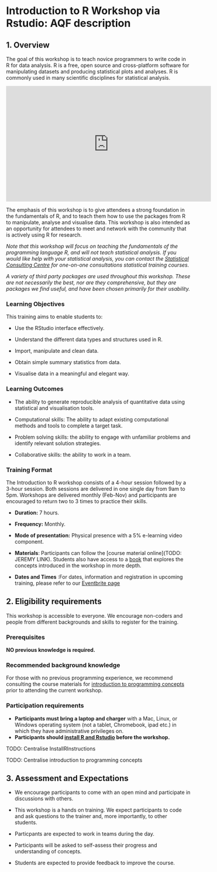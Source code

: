 
# Introduction to R Workshop via Rstudio: AQF description

## 1. Overview

The goal of this workshop is to teach novice programmers to write code in R for data analysis. R is a free, open source and cross-platform software for manipulating datasets and producing statistical plots and analyses. R is commonly used in many scientific disciplines for statistical analysis.

<div align="center">
<iframe style="float:center" width="560" height="315" src="https://www.youtube.com/embed/Cqtf2iz5yYE" frameborder="0" allow="accelerometer; autoplay; encrypted-media; gyroscope; picture-in-picture" allowfullscreen></iframe>
</div>

The emphasis of this workshop is to give attendees a strong foundation in the fundamentals of R, and to teach them how to use the packages from R to manipulate, analyse and visualise data. This workshop is also intended as an opportunity for attendees to meet and network with the community that is actively using R for research.

*Note that this workshop will focus on teaching the fundamentals of the programming language R, and will not teach statistical analysis. If you would like help with your statistical analysis, you can contact the [Statistical Consulting Centre](http://www.scc.ms.unimelb.edu.au/) for one-on-one consultations statistical training courses.*

*A variety of third party packages are used throughout this workshop. These are not necessarily the best, nor are they comprehensive, but they are packages we find useful, and have been chosen primarily for their usability.*

### Learning Objectives

This training aims to enable students to:

- Use the RStudio interface effectively.
  
- Understand the different data types and structures used in R.
  
- Import, manipulate and clean data.
  
- Obtain simple summary statistics from data.
  
- Visualise data in a meaningful and elegant way.

### Learning Outcomes

- The ability to generate reproducible analysis of quantitative data using statistical and visualisation tools.
  
- Computational skills: The ability to adapt existing computational methods and tools to complete a target task.
  
- Problem solving skills: the ability to engage with unfamiliar problems and identify relevant solution strategies.
  
- Collaborative skills: the ability to work in a team.

### Training Format

The Introduction to R workshop consists of a 4-hour session followed by a 3-hour session. Both sessions are delivered in one single day from 9am to 5pm. Workshops are delivered monthly (Feb-Nov) and participants are encouraged to return two to 3 times to practice their skills.

- **Duration:** 7 hours.
  
- **Frequency:** Monthly.
  
- **Mode of presentation:** Physical presence with a 5% e-learning video component.
  
- **Materials**: Participants can follow the [course material online](TODO: JEREMY LINK). Students also have access to a [book](https://nikkirubinstein.gitbooks.io/resguides-introductory-r-workshop/content/content/01-rstudio-intro.html) that explores the concepts introduced in the workshop in more depth.
  
- **Dates and Times** :For dates, information and registration in upcoming training, please refer to our [Eventbrite page](http://rescomunimelb.eventbrite.com/)

## 2. Eligibility requirements

This workshop is accessible to everyone. We encourage non-coders and people from different backgrounds and skills to register for the training.

### Prerequisites

**NO previous knowledge is required.**

### Recommended background knowledge

For those with no previous programming experience, we recommend consulting the course materials for [introduction to programming concepts](https://nikkirubinstein.gitbooks.io/resguides-introductory-programming-concepts/content/content/welcome-to-coding.html ) prior to attending the current workshop.

### Participation requirements
- **Participants must bring a laptop and charger** with a Mac, Linux, or Windows operating system (not a tablet, Chromebook, ipad etc.) in which they have administrative privileges on.
- **Participants should [install R and Rstudio](https://resbaz.github.io/installRinstructions/) before the workshop.**

TODO: Centralise InstallRInstructions

TODO: Centralise introduction to programming concepts

## 3. Assessment and Expectations

- We encourage participants to come with an open mind and participate in discussions with others.
  
- This workshop is a hands on training. We expect participants to code and ask questions to the trainer and, more importantly, to other students.

- Particpants are expected to work in teams during the day.

- Participants will be asked to self-assess their progress and understanding of concepts.

- Students are expected to provide feedback to improve the course.